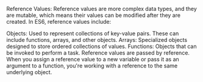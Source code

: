 Reference Values:
Reference values are more complex data types, and they are mutable, which means their values can be modified after they are created. In ES6, reference values include:

Objects: Used to represent collections of key-value pairs. These can include functions, arrays, and other objects.
Arrays: Specialized objects designed to store ordered collections of values.
Functions: Objects that can be invoked to perform a task.
Reference values are passed by reference. When you assign a reference value to a new variable or pass it as an argument to a function, you're working with a reference to the same underlying object.